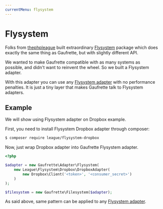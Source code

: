 ```yaml
---
currentMenu: flysystem
---
```


# Flysystem

Folks from [thephpleague](http://thephpleague.com/) built extraordinary [Flysystem](https://github.com/thephpleague/flysystem) package which does exactly the same thing as Gaufrette, but with slightly different API.

We wanted to make Gaufrette compatible with as many systems as possible, and didn't want to reinvent the wheel.
So we built a Flysystem adapter.

With this adapter you can use any [Flysystem adapter](https://github.com/thephpleague/flysystem#adapters) with no performance penalties. It is just a tiny layer that makes Gaufrette talk to Flysystem adapters.

## Example

We will show using Flysystem adapter on Dropbox example.

First, you need to install Flysystem Dropbox adapter through composer:

```bash
$ composer require league/flysystem-dropbox
```

Now, just wrap Dropbox adapter into Gaufrette Flysystem adapter.

```php
<?php

$adapter = new Gaufrette\Adapter\Flysystem(
    new League\Flysystem\Dropbox\DropboxAdapter(
        new Dropbox\Client('<token>', '<consumer_secret>')
    )
);

$filesystem = new Gaufrette\Filesystem($adapter);
```

As said above, same pattern can be applied to any [Flysystem adapter](https://github.com/thephpleague/flysystem#adapters).
